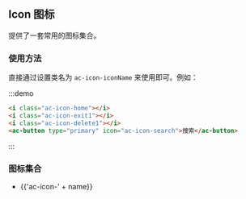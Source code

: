 ## Icon 图标

提供了一套常用的图标集合。

### 使用方法

直接通过设置类名为 `ac-icon-iconName` 来使用即可。例如：

:::demo
```html
<i class="ac-icon-home"></i>
<i class="ac-icon-exit1"></i>
<i class="ac-icon-delete1"></i>
<ac-button type="primary" icon="ac-icon-search">搜索</ac-button>
```
:::

### 图标集合

<ul class="icon-list">
  <li v-for="name in $icon" :key="name">
    <span>
      <i :class="'ac-icon-' + name"></i>
      <span class="icon-name">{{'ac-icon-' + name}}</span>
    </span>
  </li>
</ul>
